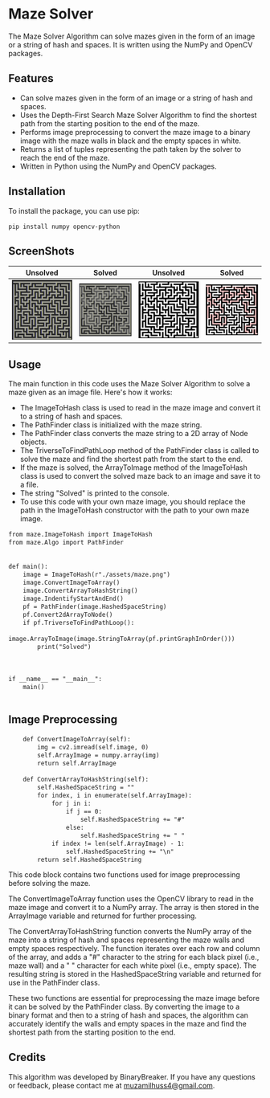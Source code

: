 # Maze Solver

The Maze Solver Algorithm  can solve mazes given in the form of an image or a string of hash and spaces. It is written using the NumPy and OpenCV packages.

## Features
- Can solve mazes given in the form of an image or a string of hash and spaces.
- Uses the Depth-First Search Maze Solver Algorithm to find the shortest path from the starting position to the end of the maze.
- Performs image preprocessing to convert the maze image to a binary image with the maze walls in black and the empty spaces in white.
- Returns a list of tuples representing the path taken by the solver to reach the end of the maze.
- Written in Python using the NumPy and OpenCV packages.

## Installation
To install the package, you can use pip:
```
pip install numpy opencv-python

```

## ScreenShots
| Unsolved  | Solved |  Unsolved |  Solved |
| ------- | ------- |  ------- |  ------- |
|<img src="https://github.com/BinaryBreaker/MazeSolver/raw/master/screenshots/img_1.png" alt="maze screenshot" width="500">|<img src="https://github.com/BinaryBreaker/MazeSolver/raw/master/screenshots/img.png" alt="maze screenshot" width="500">|<img src="https://github.com/BinaryBreaker/MazeSolver/raw/master/screenshots/img_2.png" alt="maze screenshot" width="500">|<img src="https://github.com/BinaryBreaker/MazeSolver/raw/master/screenshots/img_3.png" alt="maze screenshot" width="500">|


## Usage
The main function in this code uses the Maze Solver Algorithm to solve a maze given as an image file. Here's how it works:

- The ImageToHash class is used to read in the maze image and convert it to a string of hash and spaces.
- The PathFinder class is initialized with the maze string.
- The PathFinder class converts the maze string to a 2D array of Node objects.
- The TriverseToFindPathLoop method of the PathFinder class is called to solve the maze and find the shortest path from the start to the end.
- If the maze is solved, the ArrayToImage method of the ImageToHash class is used to convert the solved maze back to an image and save it to a file.
- The string "Solved" is printed to the console.
- To use this code with your own maze image, you should replace the path in the ImageToHash constructor with the path to your own maze image.

```
from maze.ImageToHash import ImageToHash
from maze.Algo import PathFinder


def main():
    image = ImageToHash(r"./assets/maze.png")
    image.ConvertImageToArray()
    image.ConvertArrayToHashString()
    image.IndentifyStartAndEnd()
    pf = PathFinder(image.HashedSpaceString)
    pf.Convert2dArrayToNode()
    if pf.TriverseToFindPathLoop():
        image.ArrayToImage(image.StringToArray(pf.printGraphInOrder()))
        print("Solved")



if __name__ == "__main__":
    main()


```


## Image Preprocessing

```
    def ConvertImageToArray(self):
        img = cv2.imread(self.image, 0)
        self.ArrayImage = numpy.array(img)
        return self.ArrayImage
        
    def ConvertArrayToHashString(self):
        self.HashedSpaceString = ""
        for index, i in enumerate(self.ArrayImage):
            for j in i:
                if j == 0:
                    self.HashedSpaceString += "#"
                else:
                    self.HashedSpaceString += " "
            if index != len(self.ArrayImage) - 1:
                self.HashedSpaceString += "\n"
        return self.HashedSpaceString

```
This code block contains two functions used for image preprocessing before solving the maze.

The ConvertImageToArray function uses the OpenCV library to read in the maze image and convert it to a NumPy array. The array is then stored in the ArrayImage variable and returned for further processing.

The ConvertArrayToHashString function converts the NumPy array of the maze into a string of hash and spaces representing the maze walls and empty spaces respectively. The function iterates over each row and column of the array, and adds a "#" character to the string for each black pixel (i.e., maze wall) and a " " character for each white pixel (i.e., empty space). The resulting string is stored in the HashedSpaceString variable and returned for use in the PathFinder class.

These two functions are essential for preprocessing the maze image before it can be solved by the PathFinder class. By converting the image to a binary format and then to a string of hash and spaces, the algorithm can accurately identify the walls and empty spaces in the maze and find the shortest path from the starting position to the end.



## Credits
This algorithm was developed by BinaryBreaker. If you have any questions or feedback, please contact me at muzamilhuss4@gmail.com.
